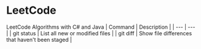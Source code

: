 # LeetCode
LeetCode Algorithms with C# and Java
| Command | Description |
| --- | --- |
| git status | List all new or modified files |
| git diff | Show file differences that haven't been staged |
